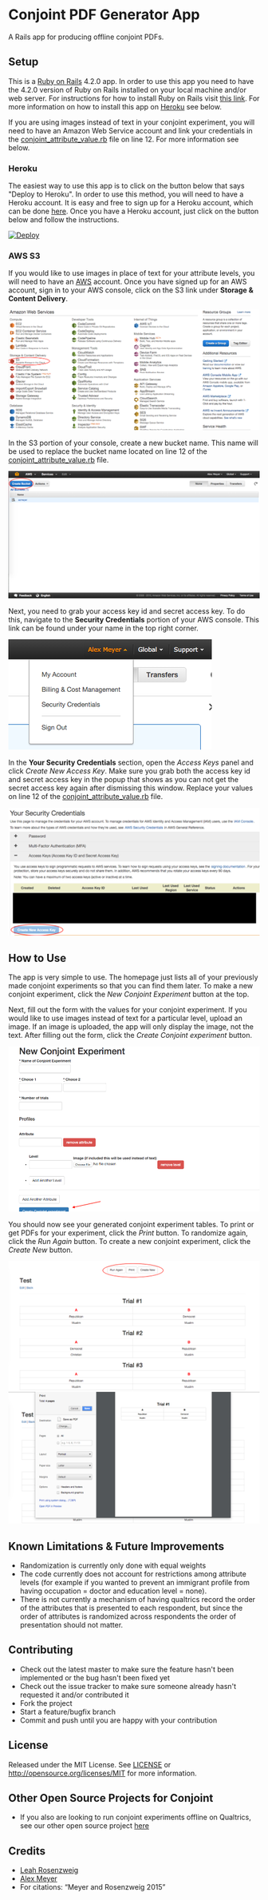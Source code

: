 # Conjoint PDF Generator App

A Rails app for producing offline conjoint PDFs.

## Setup

This is a [Ruby on Rails](http://http://rubyonrails.org/) 4.2.0 app. In order to use this app you need to have the 4.2.0 version of Ruby on Rails installed on your local machine and/or web server. For instructions for how to install Ruby on Rails visit [this link](http://installrails.com/). For more information on how to install this app on [Heroku](http://heroku.com) see below.

If you are using images instead of text in your conjoint experiment, you will need to have an Amazon Web Service account and link your credentials in the [conjoint_attribute_value.rb](app/models/conjoint_attribute_value.rb) file on line 12. For more information see below.

### Heroku

The easiest way to use this app is to click on the button below that says "Deploy to Heroku". In order to use this method, you will need to have a Heroku account. It is easy and free to sign up for a Heroku account, which can be done [here](https://signup.heroku.com/?c=70130000001x9jFAAQ). Once you have a Heroku account, just click on the button below and follow the instructions.

[![Deploy](https://www.herokucdn.com/deploy/button.svg)](https://heroku.com/deploy)

### AWS S3

If you would like to use images in place of text for your attribute levels, you will need to have an [AWS](http://aws.amazon.com) account. Once you have signed up for an AWS account, sign in to your AWS console, click on the S3 link under **Storage & Content Delivery**. 

![AWS S3](public/screenshots/aws_s3.png)

In the S3 portion of your console, create a new bucket name. This name will be used to replace the bucket name located on line 12 of the [conjoint_attribute_value.rb](app/models/conjoint_attribute_value.rb) file.

![AWS bucket name](public/screenshots/create_bucket.png)

Next, you need to grab your access key id and secret access key. To do this, navigate to the **Security Credentials** portion of your AWS console. This link can be found under your name in the top right corner.

![AWS security menu](public/screenshots/security_menu.png)

In the **Your Security Credentials** section, open the *Access Keys* panel and click *Create New Access Key*. Make sure you grab both the access key id and secret access key in the popup that shows as you can not get the secret access key again after dismissing this window. Replace your values on line 12 of the [conjoint_attribute_value.rb](app/models/conjoint_attribute_value.rb) file.

![AWS security credentials](public/screenshots/security_credentials.png)

## How to Use

The app is very simple to use. The homepage just lists all of your previously made conjoint experiments so that you can find them later. To make a new conjoint experiment, click the *New Conjoint Experiment* button at the top.

Next, fill out the form with the values for your conjoint experiment. If you would like to use images instead of text for a particular level, upload an image. If an image is uploaded, the app will only display the image, not the text. After filling out the form, click the *Create Conjoint experiment* button.

![create experiment](public/screenshots/create_experiment.png)

You should now see your generated conjoint experiment tables. To print or get PDFs for your experiment, click the *Print* button. To randomize again, click the *Run Again* button. To create a new conjoint experiment, click the *Create New* button.

![show result](public/screenshots/show_result.png)
![print](public/screenshots/print.png)

## Known Limitations & Future Improvements

* Randomization is currently only done with equal weights
* The code currently does not account for restrictions among attribute levels (for example if you wanted to prevent an immigrant profile from having occupation = doctor and education level = none).
* There is not currently a mechanism of having qualtrics record the order of the attributes that is presented to each respondent, but since the order of attributes is randomized across respondents the order of presentation should not matter.

## Contributing

* Check out the latest master to make sure the feature hasn't been implemented or the bug hasn't been fixed yet
* Check out the issue tracker to make sure someone already hasn't requested it and/or contributed it
* Fork the project
* Start a feature/bugfix branch
* Commit and push until you are happy with your contribution

## License

Released under the MIT License. See [LICENSE](LICENSE) or http://opensource.org/licenses/MIT for more information.

## Other Open Source Projects for Conjoint

* If you also are looking to run conjoint experiments offline on Qualtrics, see our other open source project [here](https://github.com/acmeyer/Conjoint-for-Qualtrics-Offline)

## Credits

* [Leah Rosenzweig](http://www.leahrrosenzweig.com)
* [Alex Meyer](https://twitter.com/alexcmeyer)
* For citations: “Meyer and Rosenzweig 2015”



